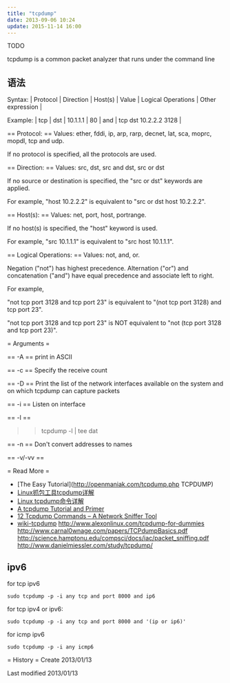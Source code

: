```yaml
---
title: "tcpdump"
date: 2013-09-06 10:24
update: 2015-11-14 16:00
---
```


TODO

tcpdump is a common packet analyzer that runs under the command line

## 语法 ##
Syntax: 
| Protocol | Direction | Host(s) | Value | Logical Operations | Other expression |

Example:
| tcp | dst | 10.1.1.1 | 80 | and | tcp dst 10.2.2.2 3128 |

== Protocol: ==
Values: ether, fddi, ip, arp, rarp, decnet, lat, sca, moprc, mopdl, tcp and udp.

If no protocol is specified, all the protocols are used. 

== Direction: ==
Values: src, dst, src and dst, src or dst

If no source or destination is specified, the "src or dst" keywords are applied. 

For example, "host 10.2.2.2" is equivalent to "src or dst host 10.2.2.2".

== Host(s): ==
Values: net, port, host, portrange.

If no host(s) is specified, the "host" keyword is used.

For example, "src 10.1.1.1" is equivalent to "src host 10.1.1.1". 

== Logical Operations: ==
Values: not, and, or.

Negation ("not") has highest precedence. Alternation ("or") and concatenation ("and") have equal precedence and associate left to right.

For example,

"not tcp port 3128 and tcp port 23" is equivalent to "(not tcp port 3128) and tcp port 23".

"not tcp port 3128 and tcp port 23" is NOT equivalent to "not (tcp port 3128 and tcp port 23)".

= Arguments =

== -A ==
print in ASCII

== -c ==
Specify the receive count 

== -D ==
Print the list of the network interfaces available on the system and on which tcpdump can capture packets

== -i ==
Listen on interface

== -l ==
>> tcpdump -l | tee dat

== -n ==
Don't convert addresses to names

== -v/-vv ==


= Read More =

* [The Easy Tutorial](http://openmaniak.com/tcpdump.php TCPDUMP)
* [Linux抓包工具tcpdump详解](http://www.ha97.com/4550.html)
* [Linux tcpdump命令详解](http://www.cnblogs.com/ggjucheng/archive/2012/01/14/2322659.html)
* [A tcpdump Tutorial and Primer](http://danielmiessler.com/study/tcpdump/)
* [12 Tcpdump Commands – A Network Sniffer Tool](http://www.tecmint.com/12-tcpdump-commands-a-network-sniffer-tool/)
* [wiki-tcpdump](http://en.wikipedia.org/wiki/Tcpdump)
http://www.alexonlinux.com/tcpdump-for-dummies
http://www.carnal0wnage.com/papers/TCPdumpBasics.pdf
http://science.hamptonu.edu/compsci/docs/iac/packet_sniffing.pdf
http://www.danielmiessler.com/study/tcpdump/


## ipv6 ##

for tcp ipv6

    sudo tcpdump -p -i any tcp and port 8000 and ip6

for tcp ipv4 or ipv6:

    sudo tcpdump -p -i any tcp and port 8000 and '(ip or ip6)'

for icmp ipv6

    sudo tcpdump -p -i any icmp6




= History =
Create 2013/01/13

Last modified 2013/01/13
